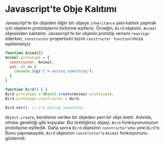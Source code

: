 # Javascript'te Obje Kalıtımı
Javascript'te bir objeden diğer bir objeye `inheritance` yani kalıtım yapmak için objelerin prototiplerini birbirine eşitleriz. Örneğin, `Bird` objesini, `Animal` objesinden kalıtalım. Javascript'te bir objenin prototip verisini `reassign` ederken, `constructor` propertisini bizim `constructor function`'ımıza eşitlemeliyiz.

```js
function Animal{}
Animal.prototype = {
  constructor: Animal,
  eat: () => {
    console.log("I'm eating something");
  }
}

function Bird() { }
Bird.prototype = Object.create(Animal.prototype);
Bird.prototype.constructor = Bird;

Bird.eat(); // I'm eating something
```
`Object.create`, kendisine verilen bir objeden yeni bir obje üretir. Aslında, olması gerektiği gibi kopyalar. Biz ürettiğimiz objeyi, `Bird` fonksiyonumuzun prototipine eşitledik. Daha sonra `Bird` objesinin `constructor`'unu yine `Bird`'e. Bunu yapmasaydık, `Bird` objesinin `constructor`'u `Animal` fonksiyonunu gösterirdi.